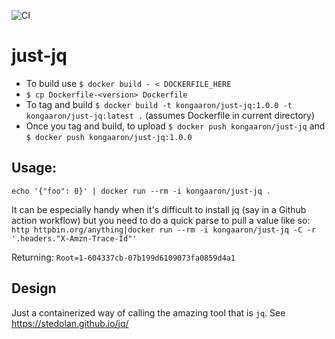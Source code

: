 ![CI](https://github.com/aaronhmiller/just-httpie/workflows/CI/badge.svg)

# just-jq

* To build use `$ docker build - < DOCKERFILE_HERE`
* `$ cp Dockerfile-<version> Dockerfile`
* To tag and build `$ docker build -t kongaaron/just-jq:1.0.0 -t kongaaron/just-jq:latest .` (assumes Dockerfile in current directory)
* Once you tag and build, to upload `$ docker push kongaaron/just-jq` and `$ docker push kongaaron/just-jq:1.0.0`

## Usage:
`echo '{"foo": 0}' | docker run --rm -i kongaaron/just-jq .`

It can be especially handy when it's difficult to install jq (say in a Github action workflow) but you need to do a quick parse to pull a value like so: `http httpbin.org/anything|docker run --rm -i kongaaron/just-jq -C -r '.headers."X-Amzn-Trace-Id"'`

Returning: `Root=1-604337cb-07b199d6109073fa0859d4a1`

## Design
Just a containerized way of calling the amazing tool that is `jq`. See https://stedolan.github.io/jq/
